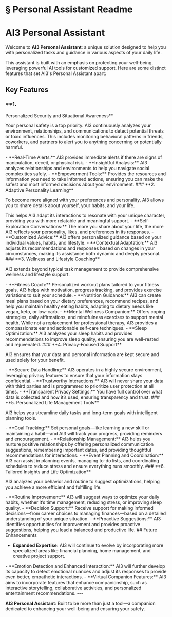 # § Personal Assistant Readme

# AI3 Personal Assistant

Welcome to **AI3 Personal Assistant**: a unique solution designed to help you with personalized tasks and guidance in various aspects of your daily life.
<!-- TODO: Break into shorter sentences (33 words > 15) --> This assistant is built with an emphasis on protecting your well-being, leveraging powerful AI tools for customized support.
<!-- TODO: Break into shorter sentences (18 words > 15) --> Here are some distinct features that set AI3's Personal Assistant apart:

## Key Features

### **1.
<!-- TODO: Break into shorter sentences (16 words > 15) --> Personalized Security and Situational Awareness**
Your personal safety is a top priority. AI3 continuously analyzes your environment, relationships, and communications to detect potential threats or toxic influences. This includes monitoring behavioral patterns in friends, coworkers, and partners to alert you to anything concerning or potentially harmful.
<!-- TODO: Break into shorter sentences (19 words > 15) --> - **Real-Time Alerts:** AI3 provides immediate alerts if there are signs of manipulation, deceit, or physical risk.
<!-- TODO: Break into shorter sentences (17 words > 15) --> - **Insightful Analysis:** AI3 analyzes relationships and environments to help you navigate social complexities safely. - **Empowerment Tools:** Provides the resources and information you need to take informed actions, ensuring you can make the safest and most informed decisions about your environment.
<!-- TODO: Break into shorter sentences (27 words > 15) --> ### **2. Adaptive Personality Learning**
To become more aligned with your preferences and personality, AI3 allows you to share details about yourself, your habits, and your life.
<!-- TODO: Break into shorter sentences (25 words > 15) --> This helps AI3 adapt its interactions to resonate with your unique character, providing you with more relatable and meaningful support.
<!-- TODO: Break into shorter sentences (20 words > 15) --> - **Self-Exploration Conversations:** The more you share about your life, the more AI3 reflects your personality, likes, and preferences in its responses.
<!-- TODO: Break into shorter sentences (22 words > 15) --> - **Customized Advice:** AI3 offers personalized guidance based on your individual values, habits, and lifestyle. - **Contextual Adaptation:** AI3 adjusts its recommendations and responses based on changes in your circumstances, making its assistance both dynamic and deeply personal.
<!-- TODO: Break into shorter sentences (23 words > 15) --> ### **3. Wellness and Lifestyle Coaching**
AI3 extends beyond typical task management to provide comprehensive wellness and lifestyle support.
<!-- TODO: Break into shorter sentences (17 words > 15) --> - **Fitness Coach:** Personalized workout plans tailored to your fitness goals. AI3 helps with motivation, progress tracking, and provides exercise variations to suit your schedule. - **Nutrition Guidance:** AI3 can create meal plans based on your dietary preferences, recommend recipes, and help you maintain healthy eating habits, adapting to dietary needs like vegan, keto, or low-carb.
<!-- TODO: Break into shorter sentences (31 words > 15) --> - **Mental Wellness Companion:** Offers coping strategies, daily affirmations, and mindfulness exercises to support mental health.
<!-- TODO: Break into shorter sentences (16 words > 15) --> While not a replacement for professional therapy, AI3 provides a compassionate ear and actionable self-care techniques.
<!-- TODO: Break into shorter sentences (16 words > 15) --> - **Sleep Optimization:** AI3 analyzes your sleep habits and provides recommendations to improve sleep quality, ensuring you are well-rested and rejuvenated.
<!-- TODO: Break into shorter sentences (21 words > 15) --> ### **4. Privacy-Focused Support**
AI3 ensures that your data and personal information are kept secure and used solely for your benefit.
<!-- TODO: Break into shorter sentences (19 words > 15) --> - **Secure Data Handling:** AI3 operates in a highly secure environment, leveraging privacy features to ensure that your information stays confidential.
<!-- TODO: Break into shorter sentences (21 words > 15) --> - **Trustworthy Interactions:** AI3 will never share your data with third parties and is programmed to prioritize user protection at all times.
<!-- TODO: Break into shorter sentences (22 words > 15) --> - **Transparent Privacy Settings:** You have full control over what data is collected and how it’s used, ensuring transparency and trust.
<!-- TODO: Break into shorter sentences (21 words > 15) --> ### **5. Personalized Life Management Tools**
AI3 helps you streamline daily tasks and long-term goals with intelligent planning tools.
<!-- TODO: Break into shorter sentences (17 words > 15) --> - **Goal Tracking:** Set personal goals—like learning a new skill or maintaining a habit—and AI3 will track your progress, providing reminders and encouragement.
<!-- TODO: Break into shorter sentences (23 words > 15) --> - **Relationship Management:** AI3 helps you nurture positive relationships by offering personalized communication suggestions, remembering important dates, and providing thoughtful recommendations for interactions.
<!-- TODO: Break into shorter sentences (23 words > 15) --> - **Event Planning and Coordination:** AI3 can assist in planning events, managing to-do lists, and coordinating schedules to reduce stress and ensure everything runs smoothly.
<!-- TODO: Break into shorter sentences (25 words > 15) --> ### **6. Tailored Insights and Life Optimization**
AI3 analyzes your behavior and routine to suggest optimizations, helping you achieve a more efficient and fulfilling life.
<!-- TODO: Break into shorter sentences (23 words > 15) --> - **Routine Improvement:** AI3 will suggest ways to optimize your daily habits, whether it’s time management, reducing stress, or improving sleep quality.
<!-- TODO: Break into shorter sentences (22 words > 15) --> - **Decision Support:** Receive support for making informed decisions—from career choices to managing finances—based on a detailed understanding of your unique situation.
<!-- TODO: Break into shorter sentences (22 words > 15) --> - **Proactive Suggestions:** AI3 identifies opportunities for improvement and provides proactive suggestions, helping you lead a balanced and productive life.
<!-- TODO: Break into shorter sentences (20 words > 15) --> ## Future Enhancements
- **Expanded Expertise:** AI3 will continue to evolve by incorporating more specialized areas like financial planning, home management, and creative project support.
<!-- TODO: Break into shorter sentences (25 words > 15) --> - **Emotion Detection and Enhanced Interaction:** AI3 will further develop its capacity to detect emotional nuances and adjust its responses to provide even better, empathetic interactions.
<!-- TODO: Break into shorter sentences (26 words > 15) --> - **Virtual Companion Features:** AI3 aims to incorporate features that enhance companionship, such as interactive storytelling, collaborative activities, and personalized entertainment recommendations.
<!-- TODO: Break into shorter sentences (22 words > 15) --> ---
**AI3 Personal Assistant**: Built to be more than just a tool—a companion dedicated to enhancing your well-being and ensuring your safety.
<!-- TODO: Break into shorter sentences (22 words > 15) -->
